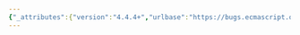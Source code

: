 ```yaml
---
{"_attributes":{"version":"4.4.4+","urlbase":"https://bugs.ecmascript.org/","maintainer":"dherman@mozilla.com"},"bug":{"bug_id":1151,"creation_ts":"2012-12-19 09:15:00 -0800","short_desc":"15.10.6.2 (RegExpExec): [[DefineOwnProperty]] called with additional arguments","delta_ts":"2012-12-21 18:08:28 -0800","product":"Draft for 6th Edition","component":"technical issue","version":"Rev 12: November 22, 2012 Draft","rep_platform":"All","op_sys":"All","bug_status":"RESOLVED","resolution":"FIXED","priority":"Normal","bug_severity":"enhancement","everconfirmed":true,"reporter":{"uid":"andrebargull","name":"André Bargull"},"assigned_to":{"uid":"allen","name":"Allen Wirfs-Brock"},"long_desc":[{"commentid":3043,"comment_count":0,"who":{"uid":"andrebargull","name":"André Bargull"},"bug_when":"2012-12-19 09:15:32 -0800","thetext":"Remove additional argument to [[DefineOwnProperty]] in step 16 of RegExpExec"},{"commentid":3075,"comment_count":1,"who":{"uid":"allen","name":"Allen Wirfs-Brock"},"bug_when":"2012-12-21 12:41:19 -0800","thetext":"fixed in rev 13 editor's draft"}]}}
---
```

